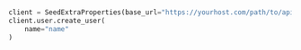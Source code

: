 ```python


client = SeedExtraProperties(base_url="https://yourhost.com/path/to/api", )        
client.user.create_user(
	name="name"
)
 
```                        


